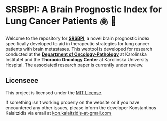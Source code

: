 # SRSBPI: A Brain Prognostic Index for Lung Cancer Patients 🫁 🧠
Welcome to the repository for [**SRSBPI**](https://srs-bpi.org/), a novel brain prognostic index specifically developed to aid in therapeutic strategies for lung cancer patients with brain metastases. This webtool is developed for research conducted at the [**Department of Oncology-Pathology**](https://ki.se/en/onkpat) at Karolinska Institutet and the **Thoracic Oncology Center** at Karolinska University Hospital. The associated research paper is currently under review.

<!-- ---

## About SRSBPI
To create a new and reliable prognostic tool that enhances the decision-making of clinicians for lung cancer patients with brain metastasis eligible for central nervous system (CNS) stereotactic radiosurgery (SRS) facilitating personalized therapeutic strategies. -->

<!-- - **Collaborators**:  
  - Department of Oncology-Pathology, Karolinska Institutet.  
  - Thoracic Oncology Center, Karolinska University Hospital.   -->

## Licenseee

This project is licensed under the [MIT License](LICENSE).  

If something isn't working properly on the website or if you have encountered any other issues, please inform the developer Konstantinos Kalaitzidis via email at [kon.kalaitzidis-at-gmail.com](mailto:kon.kalaitzids@gmail.com)

